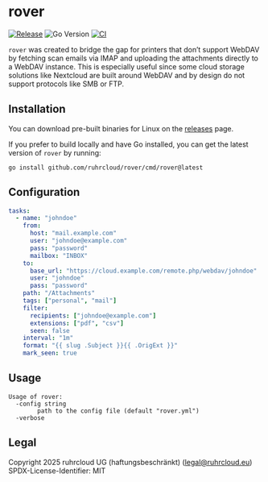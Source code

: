 # rover

[![Release](https://img.shields.io/github/v/release/ruhrcloud/rover?include_prereleases)](https://github.com/ruhrcloud/rover/releases/latest)
![Go Version](https://img.shields.io/github/go-mod/go-version/ruhrcloud/rover/main?label=Go)
[![CI](https://github.com/ruhrcloud/rover/actions/workflows/ci.yml/badge.svg)](https://github.com/ruhrcloud/rover/actions/workflows/ci.yml)

`rover` was created to bridge the gap for printers that don’t support WebDAV by fetching scan emails via IMAP and uploading the attachments directly to a WebDAV instance.
This is especially useful since some cloud storage solutions like Nextcloud are built around WebDAV and by design do not support protocols like SMB or FTP.

## Installation
You can download pre-built binaries for Linux on the [releases](https://github.com/ruhrcloud/rover/releases) page.

If you prefer to build locally and have Go installed, you can get the latest version of `rover` by running:
```
go install github.com/ruhrcloud/rover/cmd/rover@latest
```

## Configuration
```yaml
tasks:
  - name: "johndoe"
    from:
      host: "mail.example.com"
      user: "johndoe@example.com"
      pass: "password"
      mailbox: "INBOX"
    to:
      base_url: "https://cloud.example.com/remote.php/webdav/johndoe"
      user: "johndoe"
      pass: "password"
    path: "/Attachments"
    tags: ["personal", "mail"]
    filter:
      recipients: ["johndoe@example.com"]
      extensions: ["pdf", "csv"]
      seen: false
    interval: "1m"
    format: "{{ slug .Subject }}{{ .OrigExt }}"
    mark_seen: true
```

## Usage

```
Usage of rover:
  -config string
        path to the config file (default "rover.yml")
  -verbose
```

## Legal

Copyright 2025 ruhrcloud UG (haftungsbeschränkt) (<a href="mailto:legal&amp;#64;ruhrcloud.eu">legal&#64;ruhrcloud.eu</a>)<br>
SPDX-License-Identifier: MIT
